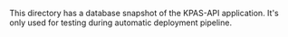 This directory has a database snapshot of the KPAS-API application. It's only used for testing during automatic deployment pipeline.